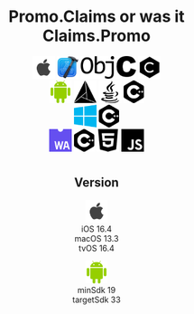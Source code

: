 <h1 align="center"><strong>Promo.Claims or was it Claims.Promo</strong></h1>
<p align="center">
     <img height="40" src="apple.png">
   <img height="40" src="Xcode.png">
  <img height="40" src="ObjC.png">
  <img height="40" src="c.png">
      <br/>
  <img height="40" src="android.png">
     <img height="40" src="cmake.png">
    <img height="40" src="java.png">
    <img height="40" src="cplusplus.png">
    <br/>
  <img height="40" src="microsoft.png">
  <img height="40" src="cplusplus.png">
  <br/>
  <img height="40" src="webassembly.png">
    <img height="40" src="cplusplus.png">
  <img height="40" src="html5.png">
  <img height="40" src="javascript.png">
</p>

# <h2 align="center"><strong>Version</strong></h1>
<div align="center">

<img height="40" src="apple.png"><br/>
iOS 16.4<br/>
macOS 13.3<br/>
tvOS 16.4<br/>
    
</div>
<div align="center">

<img height="40" src="android.png"><br/>
minSdk 19<br/>
targetSdk 33<br/>
    
</div>
